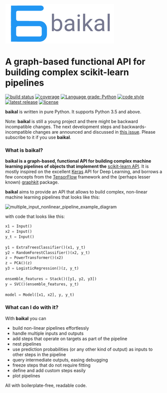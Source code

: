 ![baikal](illustrations/baikal1_blue.png)

# A graph-based functional API for building complex scikit-learn pipelines

[![build status](https://circleci.com/gh/alegonz/baikal/tree/master.svg?style=svg&circle-token=fb67eeed2067c361989d2091b9d4d03e6899010b)](https://circleci.com/gh/alegonz/baikal/tree/master)
[![coverage](https://codecov.io/gh/alegonz/baikal/branch/master/graph/badge.svg?token=SSoeQETNh6)](https://codecov.io/gh/alegonz/baikal)
[![Language grade: Python](https://img.shields.io/lgtm/grade/python/g/alegonz/baikal.svg?logo=lgtm&logoWidth=18)](https://lgtm.com/projects/g/alegonz/baikal/context:python)
[![code style](https://img.shields.io/badge/code%20style-black-000000.svg)](https://github.com/psf/black)
[![latest release](https://img.shields.io/pypi/v/baikal.svg)](https://pypi.org/project/baikal)
[![license](https://img.shields.io/pypi/l/baikal.svg)](https://github.com/alegonz/baikal/blob/master/LICENSE)

**baikal** is written in pure Python. It supports Python 3.5 and above.

Note: **baikal** is still a young project and there might be backward incompatible changes. 
The next development steps and backwards-incompatible changes are announced and discussed 
in [this issue](https://github.com/alegonz/baikal/issues/16). Please subscribe to it if 
you use **baikal**.

### What is baikal?

**baikal is a graph-based, functional API for building complex machine learning pipelines 
of objects that implement the** [scikit-learn API](https://scikit-learn.org/stable/developers/contributing.html#different-objects). 
It is mostly inspired on the excellent [Keras](https://keras.io) API for Deep Learning, 
and borrows a few concepts from the [TensorFlow](https://www.tensorflow.org) framework 
and the (perhaps lesser known) [graphkit](https://github.com/yahoo/graphkit) package.

**baikal** aims to provide an API that allows to build complex, non-linear machine learning 
pipelines that looks like this: 

![multiple_input_nonlinear_pipeline_example_diagram](illustrations/multiple_input_nonlinear_pipeline_example_diagram.png "An example of a multiple-input, nonlinear pipeline")


with code that looks like this:

```python
x1 = Input()
x2 = Input()
y_t = Input()

y1 = ExtraTreesClassifier()(x1, y_t)
y2 = RandomForestClassifier()(x2, y_t)
z = PowerTransformer()(x2)
z = PCA()(z)
y3 = LogisticRegression()(z, y_t)

ensemble_features = Stack()([y1, y2, y3])
y = SVC()(ensemble_features, y_t)

model = Model([x1, x2], y, y_t)
```

### What can I do with it?

With **baikal** you can

- build non-linear pipelines effortlessly
- handle multiple inputs and outputs
- add steps that operate on targets as part of the pipeline
- nest pipelines
- use prediction probabilities (or any other kind of output) as inputs to other steps in the pipeline
- query intermediate outputs, easing debugging
- freeze steps that do not require fitting
- define and add custom steps easily
- plot pipelines

All with boilerplate-free, readable code.
